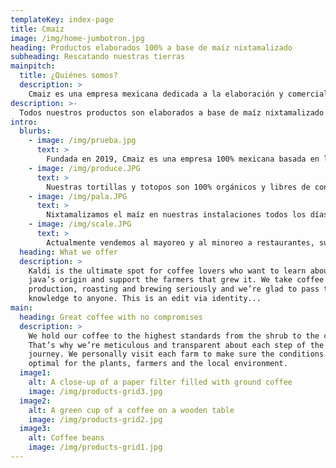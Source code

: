 ```yaml
---
templateKey: index-page
title: Cmaíz
image: /img/home-jumbotron.jpg
heading: Productos elaborados 100% a base de maíz nixtamalizado
subheading: Rescatando nuestras tierras
mainpitch:
  title: ¿Quiénes somos?
  description: >
    Cmaiz es una empresa mexicana dedicada a la elaboración y comercialización de productos derivados del maíz. Todos nuestros productos son 100% orgánicos y son preparados exclusivamente con maíz nixtamalizado en nuestras instalaciones para mayor valor nutricional y mejor sabor.
description: >-
  Todos nuestros productos son elaborados a base de maíz nixtamalizado dentro de nuestras instalaciones a manera de garantizar una tortilla única y nutritiva para nuestros clientes.
intro:
  blurbs:
    - image: /img/prueba.jpg
      text: >
        Fundada en 2019, Cmaiz es una empresa 100% mexicana basada en la Ciudad de México. Actualmente, operamos en la Alcaldía Iztapalapa y sus alrededores proveyendo a cientos de tiendas y restaurantes con producto fresco todos los días.
    - image: /img/produce.JPG
      text: >
        Nuestras tortillas y totopos son 100% orgánicos y libres de conservadores, resultando en un producto más nutritivo y de mejor sabor que nuestra competencia.
    - image: /img/pala.JPG
      text: >
        Nixtamalizamos el maíz en nuestras instalaciones todos los días a través de un proceso tradicional utilizando maquinaria de tipo artesanal.
    - image: /img/scale.JPG
      text: >
        Actualmente vendemos al mayoreo y al minoreo a restaurantes, supermercados y misceláneas de todo tipo. 
  heading: What we offer
  description: >
    Kaldi is the ultimate spot for coffee lovers who want to learn about their
    java’s origin and support the farmers that grew it. We take coffee
    production, roasting and brewing seriously and we’re glad to pass that
    knowledge to anyone. This is an edit via identity...
main:
  heading: Great coffee with no compromises
  description: >
    We hold our coffee to the highest standards from the shrub to the cup.
    That’s why we’re meticulous and transparent about each step of the coffee’s
    journey. We personally visit each farm to make sure the conditions are
    optimal for the plants, farmers and the local environment.
  image1:
    alt: A close-up of a paper filter filled with ground coffee
    image: /img/products-grid3.jpg
  image2:
    alt: A green cup of a coffee on a wooden table
    image: /img/products-grid2.jpg
  image3:
    alt: Coffee beans
    image: /img/products-grid1.jpg
---
```

